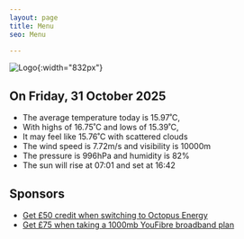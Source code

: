 ```yaml
---
layout: page
title: Menu
seo: Menu

---
```


![Logo](/images/logo.jpg){:width="832px"}

<!-- weather_marker starts -->
## On Friday, 31 October 2025

- The average temperature today is 15.97˚C,
- With highs of 16.75˚C and lows of 15.39˚C,
- It may feel like 15.76˚C with scattered clouds
- The wind speed is 7.72m/s and visibility is 10000m
- The pressure is 996hPa and humidity is 82%
- The sun will rise at 07:01 and set at 16:42

<!-- weather_marker ends -->

## Sponsors

- [Get £50 credit when switching to Octopus Energy](https://bit.ly/3oD1nnS)
- [Get £75 when taking a 1000mb YouFibre broadband plan](https://aklam.io/91zWhU?)
